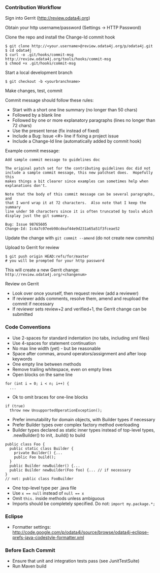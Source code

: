 ### Contribution Workflow ###
Sign into Gerrit (http://review.odata4j.org)

Obtain your http username/password (Settings -> HTTP Password)

Clone the repo and install the Change-Id commit hook
```
$ git clone http://<your.username>@review.odata4j.org/p/odata4j.git
$ cd odata4j
$ curl -o .git/hooks/commit-msg http://review.odata4j.org/tools/hooks/commit-msg
$ chmod +x .git/hooks/commit-msg
```
Start a local development branch
```
$ git checkout -b <yourbranchname>
```

Make changes, test, commit

Commit message should follow these rules:
  * Start with a short one line summary (no longer than 50 chars)
  * Followed by a blank line
  * Followed by one or more explanatory paragraphs (lines no longer than 72 chars)
  * Use the present tense (fix instead of fixed)
  * Include a Bug: Issue <#> line if fixing a project issue
  * Include a Change-Id line (automatically added by commit hook)

Example commit message:
```
Add sample commit message to guidelines doc

The original patch set for the contributing guidelines doc did not
include a sample commit message, this new patchset does.  Hopefully this
makes things a bit clearer since examples can sometimes help when
explanations don't.

Note that the body of this commit message can be several paragraphs, and
that I word wrap it at 72 characters.  Also note that I keep the summary
line under 50 characters since it is often truncated by tools which
display just the git summary.

Bug: Issue 98765605
Change-Id: Ic4a7c07eeb98cdeaf44e9d231a65a51f3fceae52
```
Update the change with `git commit --amend`  (do not create new commits)

Upload to Gerrit for review
```
$ git push origin HEAD:refs/for/master
# you will be prompted for your http password
```

This will create a new Gerrit change: `http://review.odata4j.org/<changenum>`

Review on Gerrit
  * Look over once yourself, then request review (add a reviewer)
  * If reviewer adds comments, resolve them, amend and reupload the commit if necessary
  * If reviewer sets review+2 and verified+1, the Gerrit change can be submitted

### Code Conventions ###
  * Use 2-spaces for standard indentation (no tabs, including xml files)
  * Use 4-spaces for statement continuation
  * No max line width (yet) - but be reasonable
  * Space after commas, around operators/assignment and after loop keywords
  * One empty line between methods
  * Remove trailing whitespace, even on empty lines
  * Open blocks on the same line
```
for (int i = 0; i < n; i++) {
  ...
```
  * Ok to omit braces for one-line blocks
```
if (true)
  throw new UnsupportedOperationException();
```
  * Prefer immutability for domain objects, with Builder types if necessary
  * Prefer Builder types over complex factory method overloading
  * Builder types declared as static inner types instead of top-level types, .newBuilder() to init, .build() to build
```
public class Foo {
  public static class Builder {
    private Builder() {...
    public Foo build();
  }
  public Builder newBuilder() {...
  public Builder newBuilder(Foo foo) {... // if necessary
}
// not: public class FooBuilder
```
  * One top-level type per .java file
  * Use `x == null` instead of `null == x`
  * Omit `this.` inside methods unless ambiguous
  * Imports should be completely specified.  Do not: `import my.package.*;`

### Eclipse ###
  * Formatter settings: http://code.google.com/p/odata4j/source/browse/odata4j-eclipse-prefs-java-codestyle-formatter.xml

### Before Each Commit ###
  * Ensure that unit and integration tests pass (see JunitTestSuite)
  * Run Maven build